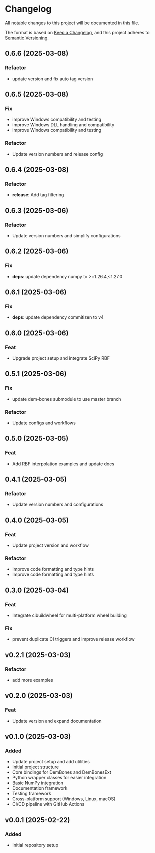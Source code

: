 # Changelog

All notable changes to this project will be documented in this file.

The format is based on [Keep a Changelog](https://keepachangelog.com/en/1.0.0/),
and this project adheres to [Semantic Versioning](https://semver.org/spec/v2.0.0.html).

## 0.6.6 (2025-03-08)

### Refactor

- update version and fix auto tag version

## 0.6.5 (2025-03-08)

### Fix

- improve Windows compatibility and testing
- improve Windows DLL handling and compatibility
- improve Windows compatibility and testing

### Refactor

- Update version numbers and release config

## 0.6.4 (2025-03-08)

### Refactor

- **release**: Add tag filtering

## 0.6.3 (2025-03-06)

### Refactor

- Update version numbers and simplify configurations

## 0.6.2 (2025-03-06)

### Fix

- **deps**: update dependency numpy to >=1.26.4,<1.27.0

## 0.6.1 (2025-03-06)

### Fix

- **deps**: update dependency commitizen to v4

## 0.6.0 (2025-03-06)

### Feat

- Upgrade project setup and integrate SciPy RBF

## 0.5.1 (2025-03-06)

### Fix

- update dem-bones submodule to use master branch

### Refactor

- Update configs and workflows

## 0.5.0 (2025-03-05)

### Feat

- Add RBF interpolation examples and update docs

## 0.4.1 (2025-03-05)

### Refactor

- Update version numbers and configurations

## 0.4.0 (2025-03-05)

### Feat

- Update project version and workflow

### Refactor

- Improve code formatting and type hints
- Improve code formatting and type hints

## 0.3.0 (2025-03-04)

### Feat

- Integrate cibuildwheel for multi-platform wheel building

### Fix

- prevent duplicate CI triggers and improve release workflow

## v0.2.1 (2025-03-03)

### Refactor

- add more examples

## v0.2.0 (2025-03-03)

### Feat

- Update version and expand documentation

## v0.1.0 (2025-03-03)

### Added
- Update project setup and add utilities
- Initial project structure
- Core bindings for DemBones and DemBonesExt
- Python wrapper classes for easier integration
- Basic NumPy integration
- Documentation framework
- Testing framework
- Cross-platform support (Windows, Linux, macOS)
- CI/CD pipeline with GitHub Actions

## v0.0.1 (2025-02-22)

### Added
- Initial repository setup
